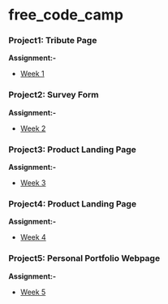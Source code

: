 # free_code_camp

### Project1: Tribute Page

**Assignment:-**

* [Week 1](https://prakashatma.github.io/free_code_camp/project1/)

### Project2: Survey Form

**Assignment:-**

* [Week 2](https://prakashatma.github.io/free_code_camp/project2/)

### Project3: Product Landing Page

**Assignment:-**

* [Week 3](https://prakashatma.github.io/free_code_camp/project3/)

### Project4: Product Landing Page

**Assignment:-**

* [Week 4](https://prakashatma.github.io/free_code_camp/project4/)

### Project5: Personal Portfolio Webpage

**Assignment:-**

* [Week 5](https://prakashatma.github.io/free_code_camp/project5/)
